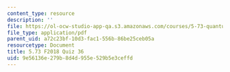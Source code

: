 ```yaml
---
content_type: resource
description: ''
file: https://ol-ocw-studio-app-qa.s3.amazonaws.com/courses/5-73-quantum-mechanics-i-fall-2018/9e56136e279b8d4d955e529b5e3ceffd_MIT5_73F18_quiz36.pdf
file_type: application/pdf
parent_uid: a72c23bf-10d3-fac1-556b-86be25ceb05a
resourcetype: Document
title: 5.73 F2018 Quiz 36
uid: 9e56136e-279b-8d4d-955e-529b5e3ceffd
---
```

